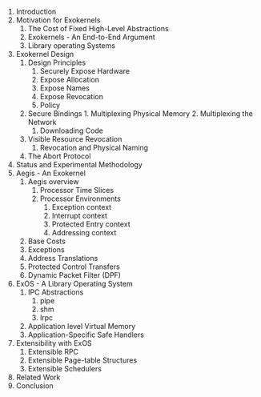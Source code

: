 1. Introduction
2. Motivation for Exokernels
	1. The Cost of Fixed High-Level Abstractions 
	2. Exokernels - An End-to-End Argument
	3. Library operating Systems 
3. Exokernel Design
	1. Design Principles
		1. Securely Expose Hardware
		2. Expose Allocation
		3. Expose Names
		4. Expose Revocation
		5. Policy
	2. Secure Bindings
			1. Multiplexing Physical Memory
			2. Multiplexing the Network
		1. Downloading Code
	3. Visible Resource Revocation
		1. Revocation and Physical Naming
	4. The Abort Protocol
4. Status and Experimental Methodology
5. Aegis - An Exokernel
	1. Aegis overview
		1. Processor Time Slices
		2. Processor Environments
			1. Exception context
			2. Interrupt context
			3. Protected Entry context 
			4. Addressing context
	2. Base Costs
	3. Exceptions
	4. Address Translations
	5. Protected Control Transfers
	6. Dynamic Packet Filter (DPF) 
6. ExOS - A Library Operating System
	1. IPC Abstractions
		1. pipe
		2. shm
		3. lrpc
	2. Application level Virtual Memory
	3. Application-Specific Safe Handlers
7. Extensibility with ExOS
	1. Extensible RPC
	2. Extensible Page-table Structures
	3. Extensible Schedulers
8. Related Work
9. Conclusion
